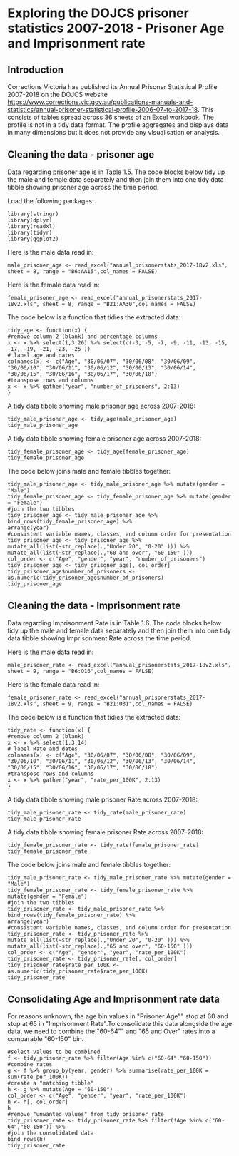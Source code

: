 # Exploring the DOJCS prisoner statistics 2007-2018 - Prisoner Age and Imprisonment rate
## Introduction
Corrections Victoria has published its Annual Prisoner Statistical Profile 2007-2018 on the DOJCS website <https://www.corrections.vic.gov.au/publications-manuals-and-statistics/annual-prisoner-statistical-profile-2006-07-to-2017-18>. This consists of tables spread across 36 sheets of an Excel workbook. The profile is not in a tidy data format. The profile aggregates and displays data in many dimensions but it does not provide any visualisation or analysis.

## Cleaning the data - prisoner age
Data regarding prisoner age is in Table 1.5. The code blocks below tidy up the male and female data separately and then join them into one tidy data tibble showing prisoner age across the time period.

Load the following packages:
```{r}
library(stringr)
library(dplyr)
library(readxl)
library(tidyr)
library(ggplot2)
```

Here is the male data read in:
```{r}
male_prisoner_age <- read_excel("annual_prisonerstats_2017-18v2.xls", sheet = 8, range = "B6:AA15",col_names = FALSE)
```
Here is the female data read in:
```{r}
female_prisoner_age <- read_excel("annual_prisonerstats_2017-18v2.xls", sheet = 8, range = "B21:AA30",col_names = FALSE)
```
The code below is a function that tidies the extracted data:
```{r}
tidy_age <- function(x) {
#remove column 2 (blank) and percentage columns
x <- x %>% select(1,3:26) %>% select(c(-3, -5, -7, -9, -11, -13, -15, -17, -19, -21, -23, -25 ))
# label age and dates
colnames(x) <- c("Age", "30/06/07", "30/06/08", "30/06/09", "30/06/10", "30/06/11", "30/06/12", "30/06/13", "30/06/14", "30/06/15", "30/06/16", "30/06/17", "30/06/18")
#transpose rows and columns
x <- x %>% gather("year", "number_of_prisoners", 2:13)
}
```
A tidy data tibble showing male prisoner age across 2007-2018:
```{r}
tidy_male_prisoner_age <- tidy_age(male_prisoner_age)
tidy_male_prisoner_age
```
A tidy data tibble showing female prisoner age across 2007-2018:
```{r}
tidy_female_prisoner_age <- tidy_age(female_prisoner_age)
tidy_female_prisoner_age
```
The code below joins male and female tibbles together:
```{r}
tidy_male_prisoner_age <- tidy_male_prisoner_age %>% mutate(gender = "Male")
tidy_female_prisoner_age <- tidy_female_prisoner_age %>% mutate(gender = "Female")
#join the two tibbles
tidy_prisoner_age <- tidy_male_prisoner_age %>%
bind_rows(tidy_female_prisoner_age) %>%
arrange(year)
#consistent variable names, classes, and column order for presentation
tidy_prisoner_age <- tidy_prisoner_age %>% 
mutate_all(list(~str_replace(.,"Under 20", "0-20" ))) %>% 
mutate_all(list(~str_replace(.,"60 and over", "60-150" ))) 
col_order <- c("Age", "gender", "year", "number_of_prisoners")
tidy_prisoner_age <- tidy_prisoner_age[, col_order]
tidy_prisoner_age$number_of_prisoners <- as.numeric(tidy_prisoner_age$number_of_prisoners)
tidy_prisoner_age
```
## Cleaning the data - Imprisonment rate
Data regarding Imprisonment Rate is in Table 1.6. The code blocks below tidy up the male and female data separately and then join them into one tidy data tibble showing Imprisonment Rate across the time period.

Here is the male data read in:
```{r}
male_prisoner_rate <- read_excel("annual_prisonerstats_2017-18v2.xls", sheet = 9, range = "B6:O16",col_names = FALSE)
```
Here is the female data read in:
```{r}
female_prisoner_rate <- read_excel("annual_prisonerstats_2017-18v2.xls", sheet = 9, range = "B21:O31",col_names = FALSE)
```
The code below is a function that tidies the extracted data:
```{r}
tidy_rate <- function(x) {
#remove column 2 (blank)
x <- x %>% select(1,3:14)
# label Rate and dates
colnames(x) <- c("Age", "30/06/07", "30/06/08", "30/06/09", "30/06/10", "30/06/11", "30/06/12", "30/06/13", "30/06/14", "30/06/15", "30/06/16", "30/06/17", "30/06/18")
#transpose rows and columns
x <- x %>% gather("year", "rate_per_100K", 2:13)
}
```
A tidy data tibble showing male prisoner Rate across 2007-2018:
```{r}
tidy_male_prisoner_rate <- tidy_rate(male_prisoner_rate)
tidy_male_prisoner_rate
```
A tidy data tibble showing female prisoner Rate across 2007-2018:
```{r}
tidy_female_prisoner_rate <- tidy_rate(female_prisoner_rate)
tidy_female_prisoner_rate
```
The code below joins male and female tibbles together:
```{r}
tidy_male_prisoner_rate <- tidy_male_prisoner_rate %>% mutate(gender = "Male")
tidy_female_prisoner_rate <- tidy_female_prisoner_rate %>% mutate(gender = "Female")
#join the two tibbles
tidy_prisoner_rate <- tidy_male_prisoner_rate %>%
bind_rows(tidy_female_prisoner_rate) %>%
arrange(year)
#consistent variable names, classes, and column order for presentation
tidy_prisoner_rate <- tidy_prisoner_rate %>% 
mutate_all(list(~str_replace(.,"Under 20", "0-20" ))) %>% 
mutate_all(list(~str_replace(.,"65 and over", "60-150" ))) 
col_order <- c("Age", "gender", "year", "rate_per_100K")
tidy_prisoner_rate <- tidy_prisoner_rate[, col_order]
tidy_prisoner_rate$rate_per_100K <- as.numeric(tidy_prisoner_rate$rate_per_100K)
tidy_prisoner_rate
```
## Consolidating Age and Imprisonment rate data
For reasons unknown, the age bin values in "Prisoner Age"" stop at 60 and stop at 65 in "Imprisonment Rate".To consolidate this data alongside the age data, we need to combine the "60-64"" and "65 and Over" rates into a comparable "60-150" bin.
```{r}
#select values to be combined
f <- tidy_prisoner_rate %>% filter(Age %in% c("60-64","60-150")) 
#combine rates
g <- f %>% group_by(year, gender) %>% summarise(rate_per_100K = sum(rate_per_100K))
#create a "matching tibble"
h <- g %>% mutate(Age = "60-150")
col_order <- c("Age", "gender", "year", "rate_per_100K")
h <- h[, col_order]
h
#remove "unwanted values" from tidy_prisoner_rate
tidy_prisoner_rate <- tidy_prisoner_rate %>% filter(!Age %in% c("60-64","60-150")) %>%
#join the consolidated data
bind_rows(h) 
tidy_prisoner_rate
```
 






